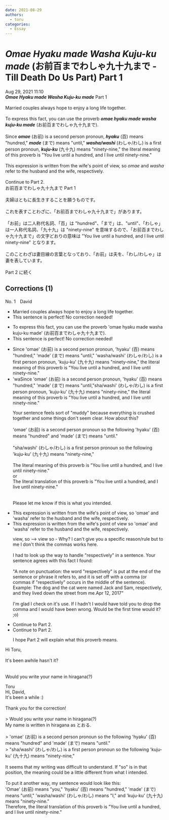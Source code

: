 ```yaml
---
date: 2021-08-29
authors:
  - toru
categories:
  - Essay
---
```


<h1 id="subject_show"><strong><em>Omae Hyaku made Washa Kuju-ku made</strong></em> (お前百までわしゃ九十九まで - Till Death Do Us Part) Part 1</h1>
<div class="date">Aug 29, 2021 11:10</div>
<div id="post"><div id="body_show_ori">
<strong><em>Omae Hyaku made Washa Kuju-ku made</strong></em> Part 1<br/><br/>Married couples always hope to enjoy a long life together.<br/><br/>To express this fact, you can use the proverb <strong><em>omae hyaku made washa kuju-ku made</em></strong> (お前百までわしゃ九十九まで).<br/><br/>Since <strong><em>omae</em></strong> (お前) is a second person pronoun, <strong><em>hyaku</em></strong> (百) means "hundred," <strong><em>made</em></strong> (まで) means "until," <strong><em>washa/washi</em></strong> (わしゃ/わし) is a first person pronoun, <strong><em>kuju-ku</em></strong> (九十九) means "ninety-nine," the literal meaning of this proverb is "You live until a hundred, and I live until ninety-nine."<br/><br/>This expression is written from the wife's point of view, so <em>omae</em> and <em>washa</em> refer to the husband and the wife, respectively.<br/><br/>Continue to Part 2.
</div></div>

<!-- more -->

<div id="post_ja"><div id="body_show_mo">
お前百までわしゃ九十九まで Part 1<br/><br/>夫婦はともに長生きすることを願うものです。<br/><br/>これを表すことわざに、「お前百までわしゃ九十九まで」があります。<br/><br/>「お前」は二人称代名詞、「百」は "hundred"、「まで」は、"until"、「わしゃ」は一人称代名詞、「九十九」は "ninety-nine" を意味するので、「お前百までわしゃ九十九まで」の文字どおりの意味は "You live until a hundred, and I live until ninety-nine" となります。<br/><br/>このことわざは妻目線の言葉となっており、「お前」は夫を、「わし/わしゃ」は妻を表しています。<br/><br/>Part 2 に続く
</div></div>

## Corrections (1)
<div id="block"><div class="first_name"> No. 1　<span class="just_name">David</span></div><div id="block2">
<ul class="correction_field">
<li class="incorrect">Married couples always hope to enjoy a long life together.</li>
<li class="corrected perfect">This sentence is perfect! No correction needed!</li>
</ul>
<ul class="correction_field">
<li class="incorrect">To express this fact, you can use the proverb 'omae hyaku made washa kuju-ku made' (お前百までわしゃ九十九まで).</li>
<li class="corrected perfect">This sentence is perfect! No correction needed!</li>
</ul>
<ul class="correction_field">
<li class="incorrect">Since 'omae' (お前) is a second person pronoun, 'hyaku' (百) means "hundred," 'made' (まで) means "until," 'washa/washi' (わしゃ/わし) is a first person pronoun, 'kuju-ku' (九十九) means "ninety-nine," the literal meaning of this proverb is "You live until a hundred, and I live until ninety-nine."</li>
<li class="corrected correct">
 'waSince 'omae' (お前) is a second person pronoun, 'hyaku' (百) means "hundred," 'made' (まで) means "until,"sha/washi' (わしゃ/わし) is a first person pronoun, 'kuju-ku' (九十九) means "ninety-nine," the literal meaning of this proverb is "You live until a hundred, and I live until ninety-nine."
<p class="correction_comment">Your sentence feels sort of "muddy" because everything is crushed together and some things don't seem clear. How about this? <br/><br/>'omae' (お前) is a second person pronoun so the following 'hyaku' (百) means "hundred" and 'made' (まで) means "until."<br/><br/>"sha/washi' (わしゃ/わし) is a first person pronoun so the following 'kuju-ku' (九十九) means "ninety-nine,"<br/><br/>The literal meaning of this proverb is "You live until a hundred, and I live until ninety-nine."<br/>or<br/>The literal translation of this proverb is "You live until a hundred, and I live until ninety-nine."<br/><br/><br/>Please let me know if this is what you intended.</p>
</li>
</ul>
<ul class="correction_field">
<li class="incorrect">This expression is written from the wife's point of view, so 'omae' and 'washa' refer to the husband and the wife, respectively.</li>
<li class="corrected correct">
This expression is written from the wife's point of view so 'omae' and 'washa' refer to the husband and the wife, respectively.
<p class="correction_comment">view, so --&gt; view so - Why? I can't give you a specific reason/rule but to me I don't think the commas works here.<br/><br/>I had to look up the way to handle "respectively" in a sentence. Your sentence agrees with this fact I found:<br/><br/>"A note on punctuation: the word "respectively" is put at the end of the sentence or phrase it refers to, and it is set off with a comma (or commas if "respectively" occurs in the middle of the sentence). Example: The dog and the cat were named Jack and Sam, respectively, and they lived down the street from me.Apr 12, 2017"<br/><br/>I'm glad I check on it's use. If I hadn't I would have told you to drop the comma and I would have been wrong. Would be the first time would it? ;o)</p>
</li>
</ul>
<ul class="correction_field">
<li class="incorrect">Continue to Part 2.</li>
<li class="corrected correct">
Continue to Part 2.
<p class="correction_comment">I hope Part 2 will explain what this proverb means.</p>
</li>
</ul>
<p class="comment_small">
 Hi Toru,
 <br/>
 <br/>
 It's been awhile hasn't it?
 <br/>
 <br/>
 <br/>
 Would you write your name in hiragana(?)
</p>

</div><div class="name"><span class="just_name">Toru</span><br>
Hi, David, <br/>It's been a while :)<br/><br/>Thank you for the correction!<br/><br/>&gt; Would you write your name in hiragana(?)<br/>My name is written in hiragana as とおる.<br/><br/>&gt; 'omae' (お前) is a second person pronoun so the following 'hyaku' (百) means "hundred" and 'made' (まで) means "until."<br/>&gt; "sha/washi' (わしゃ/わし) is a first person pronoun so the following 'kuju-ku' (九十九) means "ninety-nine,"<br/><br/>It seems that my writing was difficult to understand. If "so" is in that position, the meaning could be a little different from what I intended.<br/><br/>To put it another way,  my sentence would look like this:<br/>'Omae' (お前) means "you," 'hyaku' (百) means "hundred," 'made' (まで) means "until," 'washa/washi' (わしゃ/わし) means "I," and 'kuju-ku' (九十九) means "ninety-nine." <br/>Therefore, the literal translation of this proverb is "You live until a hundred, and I live until ninety-nine."
</div>
</div>
